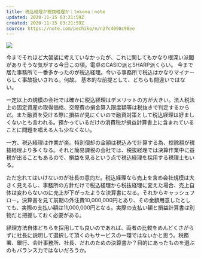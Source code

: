 ```yaml
---
title: 税込経理か税抜経理か｜tekona｜note
updated: 2020-11-15 03:21:59Z
created: 2020-11-15 03:21:59Z
source: https://note.com/pechiko/n/n27c4098c98ee
---
```


![](https://assets.st-note.com/production/uploads/images/38763313/rectangle_large_type_2_43b6699a4cd0033c714c2669d05194fe.jpeg?fit=bounds&quality=60&width=1280)

今までそれほど大袈裟に考えていなかったが、これに関してもかなり根深い派閥がありそうな気がする今日この頃。電卓のCASIO派とSHARP派くらい。
今まで居た事務所で一番多かったのが税込経理。今いる事務所で税込はかなりマイナーらしく事故扱いされる。何故。
基本的な前提として、どちらも間違いではない。

一定以上の規模の会社では確かに税込経理はデメリットの方が大きい。法人税法上の固定資産の取得価格、交際費の損金算入限度額等は税抜きで判定するからだ。また融資を受ける際に損益が見にくいので融資対策として税込経理は好ましくないとも言われる。預かっているだけの消費税が損益計算書上に含まれていることに問題を唱える人も少なくない。

一方、税込経理は作業が楽。特別償却の金額は税込みで計算する為、控除額が税抜経理より多くなる。それと簡易課税の会社では、税抜経理では決算作業中に益税が出ることもあるので、損益を見るという点で税込経理を採用する税理士もいる。

ただ忘れてはいけないのが社長の意向だ。税込経理なら売上を含め会社規模は大きく見えるし、事務所の方針だけで税込経理から税抜経理に変えた場合、売上自体は変わらないのに売上が下がったような決算書になる。それからキャッシュフロー。決算書を見て前期の外注費10,000,000円とあり、その金額用意したとしても、実際の支払い額は11,000,000円となる。実際の支払い額と損益計算書は別物だと把握しておく必要がある。

経理方法自体どちらを採用しても良いのであれば、両者の比較をめんどくさがらずに社長に説明して選択して頂くのもサービスの一環ではないかと思う。税務署、銀行、会計事務所、社長、だれのための決算書か？目的にあったものを選ぶのもバランス力ではないだろうか。